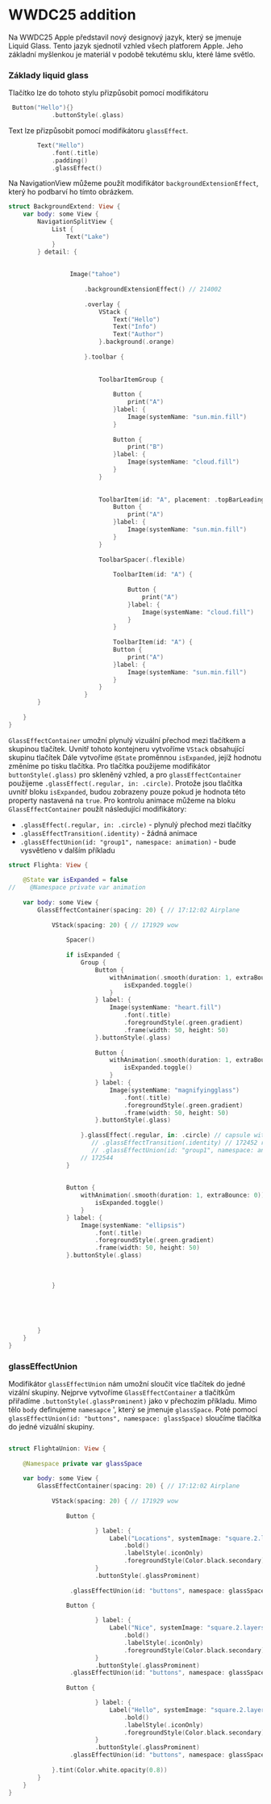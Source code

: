 # WWDC25 addition

Na WWDC25 Apple představil nový designový jazyk, který se jmenuje Liquid Glass.
Tento jazyk sjednotil vzhled všech platforem Apple. 
Jeho základní myšlenkou je materiál v podobě tekutému sklu, které láme světlo.


### Základy liquid glass

Tlačítko lze do tohoto stylu přizpůsobit pomocí modifikátoru 
```swift
 Button("Hello"){}
            .buttonStyle(.glass)
```


Text lze přizpůsobit pomocí modifikátoru ```glassEffect```.

```swift
        Text("Hello")
            .font(.title)
            .padding()
            .glassEffect()
```




Na NavigationView můžeme použít modifikátor ```backgroundExtensionEffect```, který ho podbarví ho tímto obrázkem.

```swift
struct BackgroundExtend: View {
    var body: some View {
        NavigationSplitView {
            List {
                Text("Lake")
            }
        } detail: {
            
         
                 Image("tahoe") 
               
                     .backgroundExtensionEffect() // 214002
                     
                     .overlay {
                         VStack {
                             Text("Hello")
                             Text("Info")
                             Text("Author")
                         }.background(.orange)
                         
                     }.toolbar {
                         
                         
                         ToolbarItemGroup {
                            
                             Button {
                                 print("A")
                             }label: {
                                 Image(systemName: "sun.min.fill")
                             }
                             
                             Button {
                                 print("B")
                             }label: {
                                 Image(systemName: "cloud.fill")
                             }
                         }
                         
                         
                         ToolbarItem(id: "A", placement: .topBarLeading) {
                             Button {
                                 print("A")
                             }label: {
                                 Image(systemName: "sun.min.fill")
                             }
                         } 
                         
                         ToolbarSpacer(.flexible)
                         
                             ToolbarItem(id: "A") {
                                 
                                 Button {
                                     print("A")
                                 }label: {
                                     Image(systemName: "cloud.fill")
                                 }
                             }
                             
                             ToolbarItem(id: "A") {
                             Button {
                                 print("A")
                             }label: {
                                 Image(systemName: "sun.min.fill")
                             }
                         }
                     }
        }
       
    }
}
```




```GlassEffectContainer``` umožní plynulý vizuální přechod mezi tlačítkem a skupinou tlačítek. Uvnitř tohoto kontejneru vytvoříme ```VStack``` obsahující skupinu tlačítek Dále vytvoříme ```@State``` proměnnou ```isExpanded```, jejíž hodnotu změníme po tisku tlačítka. Pro tlačítka použijeme modifikátor ```buttonStyle(.glass)``` pro skleněný vzhled, a pro ```glassEffectContainer``` použijeme ```.glassEffect(.regular, in: .circle)```. Protože jsou tlačítka uvnitř bloku ```isExpanded```, budou zobrazeny pouze pokud je hodnota této property nastavená na ```true```. 
Pro kontrolu animace můžeme na bloku ```GlassEffectContainer``` použít následující modifikátory:

* ```.glassEffect(.regular, in: .circle)``` - plynulý přechod mezi tlačítky
* ```.glassEffectTransition(.identity)``` - žádná animace
* ```.glassEffectUnion(id: "group1", namespace: animation)``` - bude vysvětleno v dalším příkladu


```swift
struct Flighta: View {
    
    @State var isExpanded = false
//    @Namespace private var animation
    
    var body: some View {
        GlassEffectContainer(spacing: 20) { // 17:12:02 Airplane
            
            VStack(spacing: 20) { // 171929 wow
                
                Spacer()
                
                if isExpanded {
                    Group {
                        Button {
                            withAnimation(.smooth(duration: 1, extraBounce: 0)) {
                                isExpanded.toggle()
                            }
                        } label: {
                            Image(systemName: "heart.fill")
                                .font(.title)
                                .foregroundStyle(.green.gradient)
                                .frame(width: 50, height: 50)
                        }.buttonStyle(.glass)
                        
                        Button {
                            withAnimation(.smooth(duration: 1, extraBounce: 0)) {
                                isExpanded.toggle()
                            }
                        } label: {
                            Image(systemName: "magnifyingglass")
                                .font(.title)
                                .foregroundStyle(.green.gradient)
                                .frame(width: 50, height: 50)
                        }.buttonStyle(.glass)
                        
                    }.glassEffect(.regular, in: .circle) // capsule with namespace , circle with others
                       // .glassEffectTransition(.identity) // 172452 remove animation
                       // .glassEffectUnion(id: "group1", namespace: animation) // 172612
                    // 172544
                }
                
                
                Button {
                    withAnimation(.smooth(duration: 1, extraBounce: 0)) {
                        isExpanded.toggle()
                    }
                } label: {
                    Image(systemName: "ellipsis")
                        .font(.title)
                        .foregroundStyle(.green.gradient)
                        .frame(width: 50, height: 50)
                }.buttonStyle(.glass)
                
                
                
            }
            
            
            
            
            
        }
    }
}
```





### glassEffectUnion
Modifikátor ```glassEffectUnion``` nám umožní sloučit více tlačítek do jedné vizální skupiny. Nejprve vytvoříme ```GlassEffectContainer``` a tlačítkům přiřadíme ```.buttonStyle(.glassProminent)``` jako v přechozím příkladu. Mimo tělo ```body``` definujeme ```namesapce``` ', který se jmenuje ```glassSpace```. Poté pomocí ```glassEffectUnion(id: "buttons", namespace: glassSpace)``` sloučíme tlačítka do jedné vizuální skupiny.  


```swift

struct FlightaUnion: View {
    
    @Namespace private var glassSpace
    
    var body: some View {
        GlassEffectContainer(spacing: 20) { // 17:12:02 Airplane
            
            VStack(spacing: 20) { // 171929 wow
                
                Button {

                        } label: {
                            Label("Locations", systemImage: "square.2.layers.3d.top.filled")
                                .bold()
                                .labelStyle(.iconOnly)
                                .foregroundStyle(Color.black.secondary)
                        }
                        .buttonStyle(.glassProminent)
       
                 .glassEffectUnion(id: "buttons", namespace: glassSpace)
                
                Button {

                        } label: {
                            Label("Nice", systemImage: "square.2.layers.3d.top.filled")
                                .bold()
                                .labelStyle(.iconOnly)
                                .foregroundStyle(Color.black.secondary)
                        }
                        .buttonStyle(.glassProminent)
                 .glassEffectUnion(id: "buttons", namespace: glassSpace)
                
                Button {

                        } label: {
                            Label("Hello", systemImage: "square.2.layers.3d.top.filled")
                                .bold()
                                .labelStyle(.iconOnly)
                                .foregroundStyle(Color.black.secondary)
                        }
                        .buttonStyle(.glassProminent)
                 .glassEffectUnion(id: "buttons", namespace: glassSpace)
                
            }.tint(Color.white.opacity(0.8))
        }
    }
}

```
